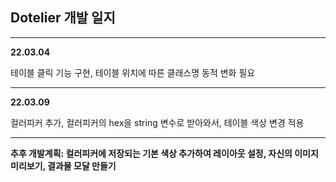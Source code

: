 <h2>Dotelier 개발 일지</h2>
<hr>
<b>22.03.04</b><p>테이블 클릭 기능 구현, 테이블 위치에 따른 클래스명 동적 변화 필요</p>
<hr>
<b>22.03.09</b><p>컬러피커 추가, 컬러피커의 hex을 string 변수로 받아와서, 테이블 색상 변경 적용</p>
<hr>
<b>추후 개발계획: 컬러피커에 저장되는 기본 색상 추가하여 레이아웃 설정, 자신의 이미지 미리보기, 결과물 모달 만들기</b>

